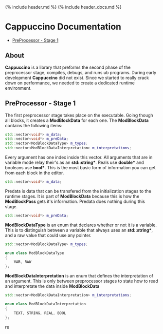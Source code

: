 {% include header.md %}
{% include header_docs.md %}

# Cappuccino Documentation

<ul>
	<li><a href="#pre_1">PreProcessor - Stage 1</a></li>
</ul>

## About

**Cappuccino** is a library that preforms the second phase of the preprocessor stage, compiles, debugs, and runs ub programs. During early development **Cappuccino** did not exist. Since we started to really crack down on performance, we needed to create a dedicated runtime environment.

<h2 id="pre_1">PreProcessor - Stage 1</h2>

The first preprocessor stage takes place on the executable. Going though all blocks, it creates a **ModBlockData** for each one. The **ModBlockData** contains the following items:
```cpp
std::vector<void*> m_data;
std::vector<void*> m_preData;
std::vector<ModBlockDataType> m_types;
std::vector<ModBlockDataInterpretation> m_interpretations;
```
Every argument has one index inside this vector. All arguments that are in variable mode relay their's as an **std::string\***. Reals use **double\*** and booleans use **bool\***. This is the most basic form of information you can get from each block in the editor.
```cpp
std::vector<void*> m_data;
```
Predata is data that can be transfered from the initialization stages to the runtime stages. It is part of **ModBlockData** because this is how the **ModBlockPass** gets it's information. Predata does nothing during this stage.
```cpp
std::vector<void*> m_preData;
```
**ModBlockDataType** is an enum that declares whether or not it is a variable. This is to distinguish between a variable that always uses an **std::string\***, and a raw value that could use any pointer.
```cpp
std::vector<ModBlockDataType> m_types;
```
```cpp
enum class ModBlockDataType
{
	VAR, RAW
};
```
**ModBlockDataInterpretation** is an enum that defines the interpretation of an argument. This is only between preprocessor stages to state how to read and interpretate the data inside **ModBlockData**
```cpp
std::vector<ModBlockDataInterpretation> m_interpretations;
```
```cpp
enum class ModBlockDataInterpretation
{
	TEXT, STRING, REAL, BOOL
};
```
re